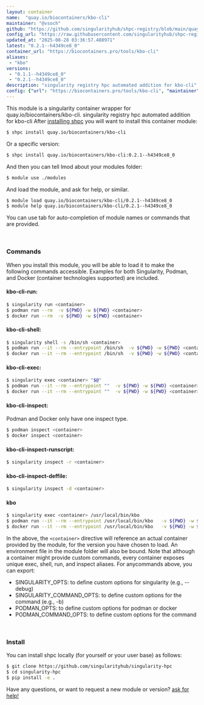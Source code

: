 ```yaml
---
layout: container
name:  "quay.io/biocontainers/kbo-cli"
maintainer: "@vsoch"
github: "https://github.com/singularityhub/shpc-registry/blob/main/quay.io/biocontainers/kbo-cli/container.yaml"
config_url: "https://raw.githubusercontent.com/singularityhub/shpc-registry/main/quay.io/biocontainers/kbo-cli/container.yaml"
updated_at: "2025-08-28 03:36:57.488971"
latest: "0.2.1--h4349ce8_0"
container_url: "https://biocontainers.pro/tools/kbo-cli"
aliases:
 - "kbo"
versions:
 - "0.1.1--h4349ce8_0"
 - "0.2.1--h4349ce8_0"
description: "singularity registry hpc automated addition for kbo-cli"
config: {"url": "https://biocontainers.pro/tools/kbo-cli", "maintainer": "@vsoch", "description": "singularity registry hpc automated addition for kbo-cli", "latest": {"0.2.1--h4349ce8_0": "sha256:2d6da859cb6cdf8788c7f8818d0fef4da3a9d119ec0ba82a0e77595461aa960f"}, "tags": {"0.1.1--h4349ce8_0": "sha256:faedc6a85adf1155e01e9a6bd831fab6d750031f4e9810cac7686b98fe4150ce", "0.2.1--h4349ce8_0": "sha256:2d6da859cb6cdf8788c7f8818d0fef4da3a9d119ec0ba82a0e77595461aa960f"}, "docker": "quay.io/biocontainers/kbo-cli", "aliases": {"kbo": "/usr/local/bin/kbo"}}
---
```


This module is a singularity container wrapper for quay.io/biocontainers/kbo-cli.
singularity registry hpc automated addition for kbo-cli
After [installing shpc](#install) you will want to install this container module:


```bash
$ shpc install quay.io/biocontainers/kbo-cli
```

Or a specific version:

```bash
$ shpc install quay.io/biocontainers/kbo-cli:0.2.1--h4349ce8_0
```

And then you can tell lmod about your modules folder:

```bash
$ module use ./modules
```

And load the module, and ask for help, or similar.

```bash
$ module load quay.io/biocontainers/kbo-cli/0.2.1--h4349ce8_0
$ module help quay.io/biocontainers/kbo-cli/0.2.1--h4349ce8_0
```

You can use tab for auto-completion of module names or commands that are provided.

<br>

### Commands

When you install this module, you will be able to load it to make the following commands accessible.
Examples for both Singularity, Podman, and Docker (container technologies supported) are included.

#### kbo-cli-run:

```bash
$ singularity run <container>
$ podman run --rm  -v ${PWD} -w ${PWD} <container>
$ docker run --rm  -v ${PWD} -w ${PWD} <container>
```

#### kbo-cli-shell:

```bash
$ singularity shell -s /bin/sh <container>
$ podman run --it --rm --entrypoint /bin/sh  -v ${PWD} -w ${PWD} <container>
$ docker run --it --rm --entrypoint /bin/sh  -v ${PWD} -w ${PWD} <container>
```

#### kbo-cli-exec:

```bash
$ singularity exec <container> "$@"
$ podman run --it --rm --entrypoint ""  -v ${PWD} -w ${PWD} <container> "$@"
$ docker run --it --rm --entrypoint ""  -v ${PWD} -w ${PWD} <container> "$@"
```

#### kbo-cli-inspect:

Podman and Docker only have one inspect type.

```bash
$ podman inspect <container>
$ docker inspect <container>
```

#### kbo-cli-inspect-runscript:

```bash
$ singularity inspect -r <container>
```

#### kbo-cli-inspect-deffile:

```bash
$ singularity inspect -d <container>
```


#### kbo

```bash
$ singularity exec <container> /usr/local/bin/kbo
$ podman run --it --rm --entrypoint /usr/local/bin/kbo   -v ${PWD} -w ${PWD} <container> -c " $@"
$ docker run --it --rm --entrypoint /usr/local/bin/kbo   -v ${PWD} -w ${PWD} <container> -c " $@"
```



In the above, the `<container>` directive will reference an actual container provided
by the module, for the version you have chosen to load. An environment file in the
module folder will also be bound. Note that although a container
might provide custom commands, every container exposes unique exec, shell, run, and
inspect aliases. For anycommands above, you can export:

 - SINGULARITY_OPTS: to define custom options for singularity (e.g., --debug)
 - SINGULARITY_COMMAND_OPTS: to define custom options for the command (e.g., -b)
 - PODMAN_OPTS: to define custom options for podman or docker
 - PODMAN_COMMAND_OPTS: to define custom options for the command

<br>

### Install

You can install shpc locally (for yourself or your user base) as follows:

```bash
$ git clone https://github.com/singularityhub/singularity-hpc
$ cd singularity-hpc
$ pip install -e .
```

Have any questions, or want to request a new module or version? [ask for help!](https://github.com/singularityhub/singularity-hpc/issues)